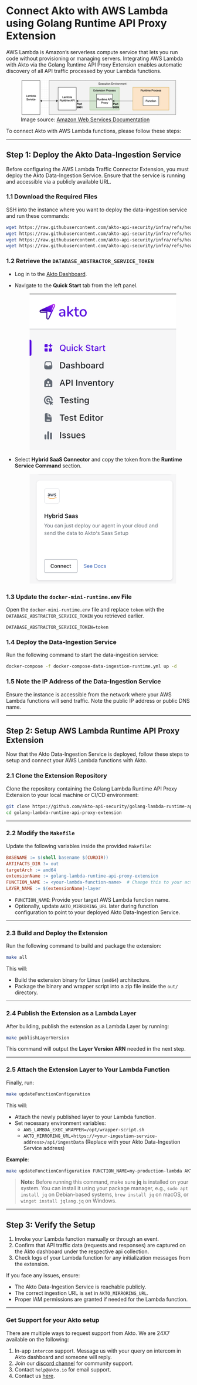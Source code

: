 # Connect Akto with AWS Lambda using Golang Runtime API Proxy Extension

AWS Lambda is Amazon’s serverless compute service that lets you run code without provisioning or managing servers. Integrating AWS Lambda with Akto via the Golang Runtime API Proxy Extension enables automatic discovery of all API traffic processed by your Lambda functions.

<figure><img src="../../.gitbook/assets/aws-lambda-runtime-extension.png" alt=""><figcaption>Image source: <a target="_blank" href="https://aws.amazon.com/blogs/compute/enhancing-runtime-security-and-governance-with-the-aws-lambda-runtime-api-proxy-extension/">Amazon Web Services Documentation</a></figcaption></figure>

To connect Akto with AWS Lambda functions, please follow these steps:

---

## Step 1: Deploy the Akto Data-Ingestion Service
Before configuring the AWS Lambda Traffic Connector Extension, you must deploy the Akto Data-Ingestion Service. Ensure that the service is running and accessible via a publicly available URL.

### 1.1 Download the Required Files

SSH into the instance where you want to deploy the data-ingestion service and run these commands:

```bash
wget https://raw.githubusercontent.com/akto-api-security/infra/refs/heads/feature/quick-setup/docker-compose-data-ingestion-runtime.yml
wget https://raw.githubusercontent.com/akto-api-security/infra/refs/heads/feature/quick-setup/data-ingestion-docker.env
wget https://raw.githubusercontent.com/akto-api-security/infra/refs/heads/feature/quick-setup/docker-mini-runtime.env
wget https://raw.githubusercontent.com/akto-api-security/infra/refs/heads/feature/quick-setup/watchtower.env
```

### 1.2 Retrieve the `DATABASE_ABSTRACTOR_SERVICE_TOKEN`

- Log in to the [Akto Dashboard](https://app.akto.io/).
- Navigate to the **Quick Start** tab from the left panel.
  
  <figure><img src="../../.gitbook/assets/Quick-Start.png" alt=""><figcaption></figcaption></figure>
  
- Select **Hybrid SaaS Connector** and copy the token from the **Runtime Service Command** section.

  <figure><img src="../../.gitbook/assets/HybridSaaSConnector.png" alt=""><figcaption></figcaption></figure>

### 1.3 Update the `docker-mini-runtime.env` File

Open the `docker-mini-runtime.env` file and replace `token` with the `DATABASE_ABSTRACTOR_SERVICE_TOKEN` you retrieved earlier.

```plaintext
DATABASE_ABSTRACTOR_SERVICE_TOKEN=token
```

### 1.4 Deploy the Data-Ingestion Service

Run the following command to start the data-ingestion service:

```bash
docker-compose -f docker-compose-data-ingestion-runtime.yml up -d
```

### 1.5 Note the IP Address of the Data-Ingestion Service

Ensure the instance is accessible from the network where your AWS Lambda functions will send traffic. Note the public IP address or public DNS name.

***

## Step 2: Setup AWS Lambda Runtime API Proxy Extension

Now that the Akto Data-Ingestion Service is deployed, follow these steps to setup and connect your AWS Lambda functions with Akto.

### 2.1 Clone the Extension Repository

Clone the repository containing the Golang Lambda Runtime API Proxy Extension to your local machine or CI/CD environment:

```bash
git clone https://github.com/akto-api-security/golang-lambda-runtime-api-proxy-extension.git
cd golang-lambda-runtime-api-proxy-extension
```

---

### 2.2 Modify the `Makefile`

Update the following variables inside the provided `Makefile`:

```Makefile
BASENAME := $(shell basename $(CURDIR))
ARTIFACTS_DIR ?= out
targetArch := amd64
extensionName := golang-lambda-runtime-api-proxy-extension
FUNCTION_NAME := <your-lambda-function-name>  # Change this to your actual Lambda function name
LAYER_NAME := $(extensionName)-layer
```

- `FUNCTION_NAME`: Provide your target AWS Lambda function name.
- Optionally, update `AKTO_MIRRORING_URL` later during function configuration to point to your deployed Akto Data-Ingestion Service.

---

### 2.3 Build and Deploy the Extension

Run the following command to build and package the extension:

```bash
make all
```

This will:

- Build the extension binary for Linux (`amd64`) architecture.
- Package the binary and wrapper script into a zip file inside the `out/` directory.

---

### 2.4 Publish the Extension as a Lambda Layer

After building, publish the extension as a Lambda Layer by running:

```bash
make publishLayerVersion
```

This command will output the **Layer Version ARN** needed in the next step.

---

### 2.5 Attach the Extension Layer to Your Lambda Function

Finally, run:

```bash
make updateFunctionConfiguration
```

This will:

- Attach the newly published layer to your Lambda function.
- Set necessary environment variables:
  - `AWS_LAMBDA_EXEC_WRAPPER=/opt/wrapper-script.sh`
  - `AKTO_MIRRORING_URL=https://<your-ingestion-service-address>/api/ingestData` (Replace with your Akto Data-Ingestion Service address)

**Example**:

```bash
make updateFunctionConfiguration FUNCTION_NAME=my-production-lambda AKTO_MIRRORING_URL=https://1.2.3.4/api/ingestData
```

> **Note:** Before running this command, make sure **jq** is installed on your system. You can install it using your package manager, e.g., `sudo apt install jq` on Debian-based systems, `brew install jq` on macOS, or `winget install jqlang.jq` on Windows.

---

## Step 3: Verify the Setup

1. Invoke your Lambda function manually or through an event.
2. Confirm that API traffic data (requests and responses) are captured on the Akto dashboard under the respective api collection.
3. Check logs of your Lambda function for any initialization messages from the extension.

If you face any issues, ensure:
- The Akto Data-Ingestion Service is reachable publicly.
- The correct ingestion URL is set in `AKTO_MIRRORING_URL`.
- Proper IAM permissions are granted if needed for the Lambda function.

---

### Get Support for your Akto setup

There are multiple ways to request support from Akto. We are 24X7 available on the following:

1. In-app `intercom` support. Message us with your query on intercom in Akto dashboard and someone will reply.
2. Join our [discord channel](https://www.akto.io/community) for community support.
3. Contact `help@akto.io` for email support.
4. Contact us [here](https://www.akto.io/contact-us).
